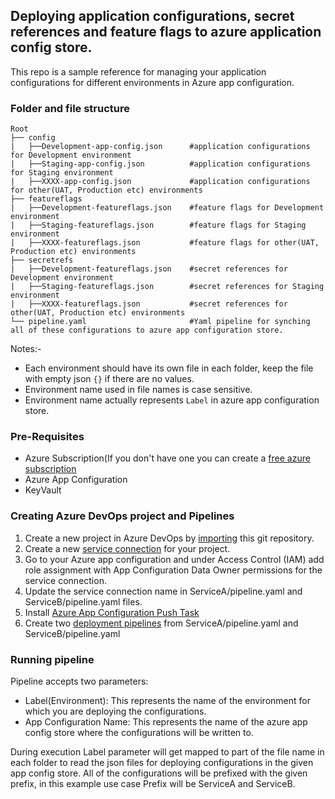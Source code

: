 ## Deploying application configurations, secret references and feature flags to azure application config store.

This repo is a sample reference for managing your application configurations for different environments in Azure app configuration.

### Folder and file structure


    Root
    ├── config
    |   ├──Development-app-config.json      #application configurations for Development environment
    |   ├──Staging-app-config.json          #application configurations for Staging environment
    |   ├──XXXX-app-config.json             #application configurations for other(UAT, Production etc) environments
    ├── featureflags
    |   ├──Development-featureflags.json    #feature flags for Development environment
    |   ├──Staging-featureflags.json        #feature flags for Staging environment
    |   ├──XXXX-featureflags.json           #feature flags for other(UAT, Production etc) environments
    ├── secretrefs
    |   ├──Development-featureflags.json    #secret references for Development environment
    |   ├──Staging-featureflags.json        #secret references for Staging environment  
    |   ├──XXXX-featureflags.json           #secret references for other(UAT, Production etc) environments
    └── pipeline.yaml                       #Yaml pipeline for synching all of these configurations to azure app configuration store.

Notes:-
* Each environment should have its own file in each folder, keep the file with empty json `{}` if there are no values.
* Environment name used in file names is case sensitive.
* Environment name actually represents `Label` in azure app configuration store.

### Pre-Requisites
* Azure Subscription(If you don't have one you can create a [free azure subscription](https://azure.microsoft.com/en-in/free/)
* Azure App Configuration
* KeyVault

### Creating Azure DevOps project and Pipelines
1. Create a new project in Azure DevOps by [importing](https://docs.microsoft.com/en-us/azure/devops/repos/git/import-git-repository?view=azure-devops) this git repository.
2. Create a new [service connection](https://docs.microsoft.com/en-us/azure/devops/pipelines/library/service-endpoints?view=azure-devops&tabs=yaml#create-a-service-connection) for your project.
3. Go to your Azure app configuration and under Access Control (IAM) add role assignment with App Configuration Data Owner permissions for the service connection.
4. Update the service connection name in ServiceA/pipeline.yaml and ServiceB/pipeline.yaml files.
5. Install [Azure App Configuration Push Task](https://marketplace.visualstudio.com/items?itemName=AzureAppConfiguration.azure-app-configuration-task-push)
6. Create two [deployment pipelines](https://docs.microsoft.com/en-us/azure/devops/pipelines/get-started/clone-import-pipeline?view=azure-devops&tabs=yaml) from ServiceA/pipeline.yaml and ServiceB/pipeline.yaml

 
### Running pipeline
Pipeline accepts two parameters:
* Label(Environment): This represents the name of the environment for which you are deploying the configurations.
* App Configuration Name: This represents the name of the azure app config store where the configurations will be written to.

During execution Label parameter will get mapped to part of the file name in each folder to read the json files for deploying configurations in the given app config store.
All of the configurations will be prefixed with the given prefix, in this example use case Prefix will be ServiceA and ServiceB.

